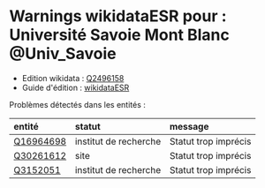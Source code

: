 Warnings wikidataESR pour : Université Savoie Mont Blanc @Univ_Savoie
================

- Edition wikidata : [Q2496158](https://www.wikidata.org/wiki/Q2496158)
- Guide d'édition : [wikidataESR](https://github.com/cpesr/wikidataESR/)



Problèmes détectés dans les entités :

|entité                                               |statut                |message              |
|:----------------------------------------------------|:---------------------|:--------------------|
|[Q16964698](https://www.wikidata.org/wiki/Q16964698) |institut de recherche |Statut trop imprécis |
|[Q30261612](https://www.wikidata.org/wiki/Q30261612) |site                  |Statut trop imprécis |
|[Q3152051](https://www.wikidata.org/wiki/Q3152051)   |institut de recherche |Statut trop imprécis |
